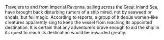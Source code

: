 Travelers to and from Imperial Ravenna, sailing across the Great Inland Sea, have brought back disturbing rumors of a ship mired, not by seaweed or shoals, but fell magic. According to reports, a group of hideous women-like creatures apparently sing to keep the vessel from reaching its appointed destination. It is certain that any adventurers brave enough to aid the ship in its quest to reach its destination would be rewarded greatly.
